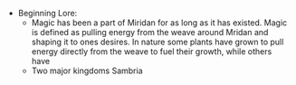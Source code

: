 - Beginning Lore:
	- Magic has been a part of Miridan for as long as it has existed. Magic is defined as pulling energy from the weave around Mridan and shaping it to ones desires. In nature some plants have grown to pull energy directly from the weave to fuel their growth, while others have 
	- Two major kingdoms Sambria